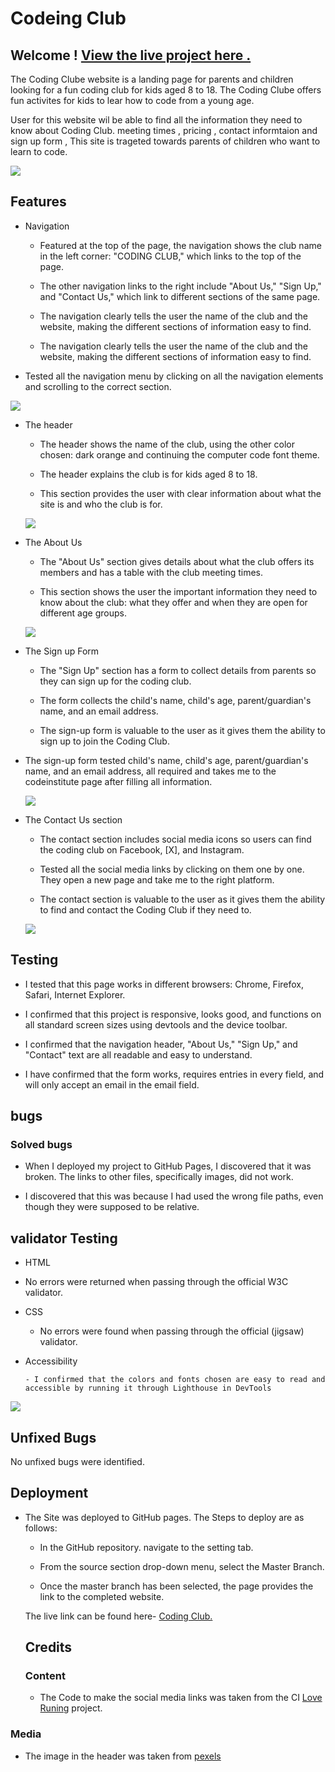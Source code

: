 # Codeing Club

## Welcome ! [View the live project here .](https://akramalex.github.io/Portfolio1/)

The Coding Clube website is a landing page for parents and children looking for a fun coding club for kids aged 8 to 18. 
The Coding Clube offers fun activites for kids to lear how to code from a young age.


User for this website wil be able to find all the information they need to know about Coding Club.
meeting times , pricing , contact informtaion and sign up form , This site is trageted towards parents of children who want to learn to code.


![](assets/images/sc1-1.jpg)

## Features

  * Navigation
  
  
     - Featured at the top of the page, the navigation shows the club name in the left corner: "CODING CLUB," which links to the top of the page.
  
     - The other navigation links to the right include "About Us," "Sign Up," and "Contact Us," which link to different sections of the same page.
  
     - The navigation clearly tells the user the name of the club and the website, making the different sections of information easy to find.
  
    - The navigation clearly tells the user the name of the club and the website, making the different sections of information easy to find.
  
   - Tested all the navigation menu by clicking on all the navigation elements and scrolling to the correct section.
  
  ![](assets/images/sc1-2.jpg )



* The header 


  * The header shows the name of the club, using the other color chosen: dark orange and continuing the computer code font theme.

  * The header explains the club is for kids aged 8 to 18.

  * This section provides the user with clear information about what the site is and who the club is for.
  
  ![](assets/images/sc1-3.png)


* The About Us 

  - The "About Us" section gives details about what the club offers its members and has a table with the club meeting times.

  - This section shows the user the important information they need to know about the club: what they offer and when they are open for different age groups.
  
  ![](assets/images/sc1-4.png)

*  The Sign up Form 


     - The "Sign Up" section has a form to collect details from parents so they can sign up for the coding club.

     - The form collects the child's name, child's age, parent/guardian's name, and an email address.

     - The sign-up form is valuable to the user as it gives them the ability to sign up to join the Coding Club.

  * The sign-up form tested child's name, child's age, parent/guardian's name, and an email address, all required and takes me to the codeinstitute page after filling all information.
  
     ![](assets/images/sc1-5.png)


* The Contact Us section


    - The contact section includes social media icons so users can find the coding club on Facebook, [X], and Instagram.

    - Tested all the social media links by clicking on them one by one. They open a new page and take me to the right platform.

    - The contact section is valuable to the user as it gives them the ability to find and contact the Coding Club if they need to.
  
   ![](assets/images/sc1-6.png)





## Testing 


* I tested that this page works in different browsers: Chrome, Firefox, Safari, Internet Explorer.

* I confirmed that this project is responsive, looks good, and functions on all standard screen sizes using devtools and the device toolbar.

* I confirmed that the navigation header, "About Us," "Sign Up," and "Contact" text are all readable and easy to understand.

* I have confirmed that the form works, requires entries in every field, and will only accept an email in the email field.


## bugs
### Solved bugs 
 
 * When I deployed my project to GitHub Pages, I discovered that it was broken. The links to other files, specifically images, did not work. 
  
 * I discovered that this was because I had used the wrong file paths, even though they were supposed to be relative.
 


## validator Testing
 * HTML
  
  * No errors were returned when passing through the official W3C validator.

* CSS 
  
    - No errors were found when passing through the official (jigsaw) validator.

* Accessibility 
  
      - I confirmed that the colors and fonts chosen are easy to read and accessible by running it through Lighthouse in DevTools
      
![](assets/images/light-house.png)

## Unfixed Bugs

No unfixed bugs were identified.


## Deployment 

* The Site was deployed to GitHub pages. The Steps to deploy are as follows:
  
  - In the GitHub repository. navigate to the setting tab.

  - From the source section drop-down menu, select the Master Branch.

  * Once the master branch has been selected, the page provides the link to the completed website.
  
  The live link can be found here- [Coding Club.](https://akramalex.github.io/Portfolio1/)


  ## Credits

  ### Content
  
  * The Code to make the social media links was taken from the CI [Love Runing](https://akramalex.github.io/LOVE-RUNING/) project.

### Media

* The image in the header was taken from [pexels](https://www.pexels.com/)


